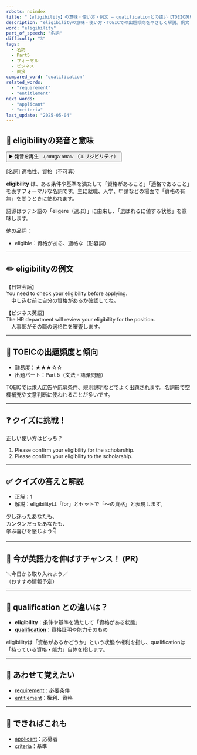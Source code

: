 ```yaml
---
robots: noindex
title: "【eligibility】の意味・使い方・例文 ― qualificationとの違い【TOEIC英単語】"
description: "eligibilityの意味・使い方・TOEICでの出題傾向をやさしく解説。例文・クイズ付きでqualificationとの違いもわかりやすく学べます。"
word: "eligibility"
part_of_speech: "名詞"
difficulty: "3"
tags:
  - 名詞
  - Part5
  - フォーマル
  - ビジネス
  - 面接
compared_word: "qualification"
related_words:
  - "requirement"
  - "entitlement"
next_words:
  - "applicant"
  - "criteria"
last_update: "2025-05-04"
---
```


## 🔰 eligibilityの発音と意味

<button class="play-audio" onclick="playTTS('eligibility')">
  <span class="play-audio-main">
    ▶️ 発音を再生　/ˌɛlɪdʒəˈbɪləti/
  </span>
  <span class="play-audio-sub">
    （エリジビリティ）
  </span>
</button>

[名詞] 適格性、資格（不可算）

**eligibility** は、ある条件や基準を満たして「資格があること」「適格であること」を表すフォーマルな名詞です。主に就職、入学、申請などの場面で「資格の有無」を問うときに使われます。

語源はラテン語の「eligere（選ぶ）」に由来し、「選ばれるに値する状態」を意味します。

他の品詞：  
- eligible：資格がある、適格な（形容詞）

---

## ✏️ eligibilityの例文

【日常会話】  
You need to check your eligibility before applying.  
　申し込む前に自分の資格があるか確認してね。

【ビジネス英語】  
The HR department will review your eligibility for the position.  
　人事部がその職の適格性を審査します。

---

## 🎯 TOEICの出題頻度と傾向

- 難易度：★★★☆☆
- 出題パート：Part 5（文法・語彙問題）

TOEICでは求人広告や応募条件、規則説明などでよく出題されます。名詞形で空欄補充や文意判断に使われることが多いです。

---

## ❓ クイズに挑戦！

正しい使い方はどっち？

1. Please confirm your eligibility for the scholarship.  
2. Please confirm your eligibility to the scholarship.

---

## ✅ クイズの答えと解説

- 正解：**1**
- 解説：eligibilityは「for」とセットで「～の資格」と表現します。

少し迷ったあなたも、  
カンタンだったあなたも、  
学ぶ喜びを感じよう👇️

---

## 🚀 今が英語力を伸ばすチャンス！ (PR)

<div class="info-center">
＼今日から取り入れよう／<br>  
（おすすめ情報予定）
</div>

---

## 🤔  qualification との違いは？

- **eligibility**：条件や基準を満たして「資格がある状態」
- **[qualification](/word/qualification/)**：資格証明や能力そのもの

eligibilityは「資格があるかどうか」という状態や権利を指し、qualificationは「持っている資格・能力」自体を指します。

---

## 🧩 あわせて覚えたい

- [requirement](/word/requirement/)：必要条件
- [entitlement](/word/entitlement/)：権利、資格

---

## 📖 できればこれも

- [applicant](/word/applicant/)：応募者
- [criteria](/word/criteria/)：基準

<!-- cvid: aid32_bid21 -->
